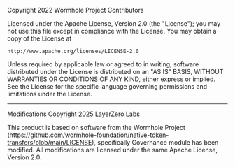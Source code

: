 Copyright 2022 Wormhole Project Contributors

Licensed under the Apache License, Version 2.0 (the "License");
you may not use this file except in compliance with the License.
You may obtain a copy of the License at

    http://www.apache.org/licenses/LICENSE-2.0

Unless required by applicable law or agreed to in writing, software
distributed under the License is distributed on an "AS IS" BASIS,
WITHOUT WARRANTIES OR CONDITIONS OF ANY KIND, either express or implied.
See the License for the specific language governing permissions and
limitations under the License.

---

Modifications Copyright 2025 LayerZero Labs

This product is based on software from the Wormhole Project
(https://github.com/wormhole-foundation/native-token-transfers/blob/main/LICENSE), specifically Governance module has been modified.
All modifications are licensed under the same Apache License, Version 2.0.
